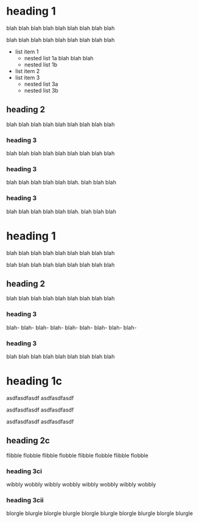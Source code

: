 # heading 1
blah blah blah
blah blah blah
blah blah blah

blah blah blah
blah blah blah
blah blah blah

- list item 1
  - nested list 1a
    blah blah blah
  - nested list 1b
- list item 2
- list item 3
  - nested list 3a
  - nested list 3b

## heading 2

blah blah blah
blah blah blah
blah blah blah

### heading 3

blah blah blah
blah blah blah
blah blah blah

### heading 3

blah blah blah
blah blah blah.
blah blah blah
### heading 3
blah blah blah
blah blah blah.
blah blah blah

heading 1
=========
blah blah blah
blah blah blah
blah blah blah

blah blah blah
blah blah blah
blah blah blah

heading 2
---------

blah blah blah
blah blah blah
blah blah blah

### heading 3

blah- blah- blah-
blah- blah- blah-
blah- blah- blah-

### heading 3
blah blah blah
blah blah blah
blah blah blah

heading 1c
==========

asdfasdfasdf
asdfasdfasdf

asdfasdfasdf
asdfasdfasdf

asdfasdfasdf
asdfasdfasdf

heading 2c
----------

flibble flobble
flibble flobble
flibble flobble
flibble flobble

### heading 3ci

wibbly wobbly
wibbly wobbly
wibbly wobbly
wibbly wobbly
 
### heading 3cii

blorgle blurgle
blorgle blurgle
blorgle blurgle
blorgle blurgle
blorgle blurgle

